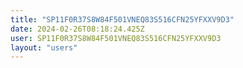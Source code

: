 ```yaml
---
title: "SP11F0R37S8W84F501VNEQ83S516CFN25YFXXV9D3"
date: 2024-02-26T08:18:24.425Z
user: SP11F0R37S8W84F501VNEQ83S516CFN25YFXXV9D3
layout: "users"
---
```

    
